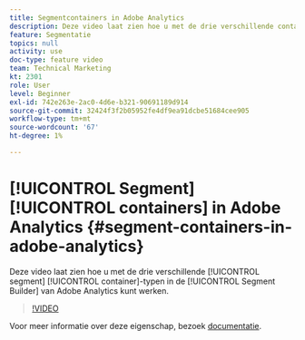 ```yaml
---
title: Segmentcontainers in Adobe Analytics
description: Deze video laat zien hoe u met de drie verschillende containertypen voor segmenten werkt in de Segment Builder van Adobe Analytics.
feature: Segmentatie
topics: null
activity: use
doc-type: feature video
team: Technical Marketing
kt: 2301
role: User
level: Beginner
exl-id: 742e263e-2ac0-4d6e-b321-90691189d914
source-git-commit: 32424f3f2b05952fe4df9ea91dcbe51684cee905
workflow-type: tm+mt
source-wordcount: '67'
ht-degree: 1%

---
```


# [!UICONTROL Segment] [!UICONTROL containers] in Adobe Analytics {#segment-containers-in-adobe-analytics}

Deze video laat zien hoe u met de drie verschillende [!UICONTROL segment] [!UICONTROL container]-typen in de [!UICONTROL Segment Builder] van Adobe Analytics kunt werken.

>[!VIDEO](https://video.tv.adobe.com/v/25401/?quality=12)

Voor meer informatie over deze eigenschap, bezoek [documentatie](https://marketing.adobe.com/resources/help/en_US/analytics/segment/index.html?f=seg_build_ui).
